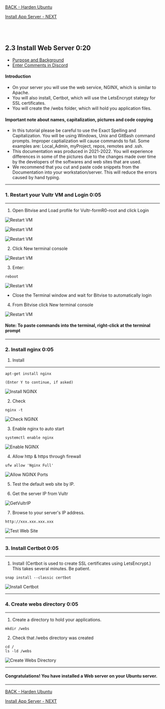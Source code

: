 <!-- ------------------------------------------------------------------------- -->

<div class="page-back">

[BACK - Harden Ubuntu     ](/Setup/fr0302_Setup-Hardening-Ubuntu.md)
</div><div class="page-next">

[Install App Server - NEXT](/Setup/fr0304_Setup-App-Server-Ubuntu.md)
</div><div style="margin-top:35px">&nbsp;</div>

<!-- ------------------------------------------------------------------------- -->

## 2.3 Install Web Server 0:20
- [Purpose and Background](../Setup/purposes/pfr0303_Setup-Web-Server-Ubuntu.md)
- [Enter Comments in Discord](https://discord.com/channels/928752444316483585/931217213539635200)

#### Introduction
- On your server you will use the web service, NGINX, which is similar to Apache.
- You will also install, Certbot, which will use the LetsEncrypt stategy for SSL certificates.
- You will create the /webs folder, which will hold you application files.

#### Important note about names, capitalization, pictures and code copying
- In this tutorial please be careful to use the Exact Spelling and Capitalization. You will be using Windows, Unix and GitBash command prompts. Improper captialization will cause commands to fail. Some examples are: Local_Admin, myProject, repos, remotes and .ssh.
- This documentation was produced in 2021-2022. You will experience differences in some of the pictures due to the changes made over time by the developers of the softwares and web sites that are used.
- We recommend that you cut and paste code snippets from the Documentation into your workstation/server. This will reduce the errors caused by hand typing.

----
 ### 1. Restart your Vultr VM and Login 0:05
----
1. Open Bitvise and Load profile for Vultr-formR0-root and click Login

![Restart VM](./images/fr0300-01_restart-vm.png "Restart VM")

![Restart VM](./images/fr0300-01_restart-vm1.png "Restart VM")

![Restart VM](./images/fr0300-01_restart-vm2.png "Restart VM")

2. Click New terminal console

![Restart VM](./images/fr0301-09_Vultr-New-Profile-Console.png "Restart VM")

3. Enter:

```
reboot
```

![Restart VM](./images/fr0300-01_restart-vm4.png "Restart VM")

- Close the Terminal window and wait for Bitvise to automatically login

4. From Bitvise click New terminal console

![Restart VM](./images/fr0301-09_Vultr-New-Profile-Console.png "Restart VM")

#### Note: To paste commands into the terminal, right-click at the terminal prompt  

----
### 2. Install nginx 0:05

1. Install
----

```
apt-get install nginx

(Enter Y to continue, if asked)

```

![Install NGINX](./images/fr0303-01_Ubuntu-install-nginx.png "Install NGINX")

2. Check
```
nginx -t
```

![Check NGINX](./images/fr0303-02_Ubuntu-check-nginx.png "Check NGINX")

3. Enable nginx to auto start

```
systemctl enable nginx
```

![Enable NGINX](./images/fr0303-03_Ubuntu-enable-nginx.png "Enable NGINX")

4. Allow http & https through firewall
```
ufw allow 'Nginx Full'
```

![Allow NGINX Ports](./images/fr0303-04_Ubuntu-allow-nginx-ports.png "Allow NGINX Ports")

5. Test the default web site by IP. 

6. Get the server IP from Vultr

![GetVultrIP](./images/fr0302-12_Get-Vultr-IP.png "GetVultrIP")

7. Browse to your server's IP address.

```
http://xxx.xxx.xxx.xxx
```

![Test Web Site](./images/fr0303-05_Ubuntu-test-web-site.png "Test Web Site")

----
### 3. Install Certbot 0:05
----
1. Install  (Certbot is used to create SSL certificates using LetsEncrypt.) This takes several minutes. Be patient.

```
snap install --classic certbot
```

![Install Certbot](./images/fr0303-06_Ubuntu-install-certbot.png "Install Certbot")

----
### 4. Create webs directory 0:05
----
1. Create a directory to hold your applications.

```
mkdir /webs
```

2. Check that /webs directory was created

```
cd /
ls -ld /webs
```

![Create Webs Directory](./images/fr0303-07_Ubuntu-create-webs-directory.png "Create Webs Directory")

----
#### Congratulations! You have installed a Web server on your Ubuntu server.
----

<!-- ------------------------------------------------------------------------- -->

<div class="page-back">

[BACK - Harden Ubuntu     ](/Setup/fr0302_Setup-Hardening-Ubuntu.md)
</div><div class="page-next">

[Install App Server - NEXT](/Setup/fr0304_Setup-App-Server-Ubuntu.md)
</div>

<!-- ------------------------------------------------------------------------- -->

